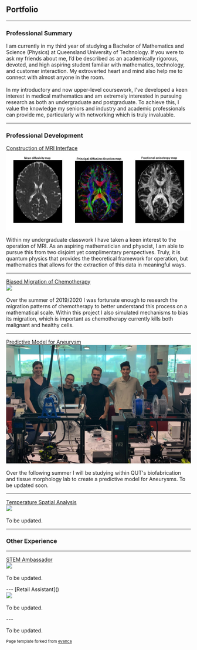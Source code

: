 ## Portfolio

---
### Professional Summary
<p>
I am currently in my third year of studying a Bachelor of Mathematics and Science (Physics) at Queensland University of Technology. If you were to ask my friends about me, I’d be described as an academically rigorous, devoted, and high aspiring student familiar with mathematics, technology, and customer interaction. My extroverted heart and mind also help me to connect with almost anyone in the room.
<br><br>
In my introductory and now upper-level coursework, I've developed a keen interest in medical mathematics and am extremely interested in pursuing research as both an undergraduate and postgraduate. To achieve this, I value the knowledge my seniors and industry and academic professionals can provide me, particularly with networking which is truly invaluable. </p>

---

### Professional Development

[Construction of MRI Interface](https://www.youtube.com/watch?v=b_wwrg5Yfdg&feature=youtu.be&fbclid=IwAR0V7qOEK7GAJHwlKYwG2Y4WyS5Lpq7eVI7lryMDePxtbFJky8-QqydrXo4&ab_channel=JacobHautaniemi)
<br>
<img src="images/MRI.jpg?raw=true"/>
<br>
<p>Within my undergraduate classwork I have taken a keen interest to the operation of MRI. As an aspiring mathematician and physcist, I am able to pursue this from two disjoint yet complimentary perspectives. Truly, it is quantum physics that provides the theoretical framework for operation, but mathematics that allows for the extraction of this data in meaningful ways.  </p>

---
[Biased Migration of Chemotherapy](/pdf/Poster.pdf)
<br>
<img src="images/2019.jpg?raw=true"/>
<br>
<p> Over the summer of 2019/2020 I was fortunate enough to research the migration patterns of chemotherapy to better understand this process on a mathematical scale. Within this project I also simulated mechanisms to bias its migration, which is important as chemotherapy currently kills both malignant and healthy cells. </p>

---

[Predictive Model for Aneurysm](https://research.qut.edu.au/biofabrication/)
<br>
<img src="images/VRES.jpg?raw=true"/>
<p> Over the following summer I will be studying within QUT's biofabrication and tissue morphology lab to create a predictive model for Aneurysms. To be updated soon. </p>  

---

[Temperature Spatial Analysis]()
<br>
<img src="images/VRE.jpg?raw=true"/>
<p> To be updated. </p>  

---

### Other Experience

---

[STEM Ambassador](https://www.qut.edu.au/study/career-advisers-and-teachers/young-accelerators)
<br>
<img src="images/VRE.jpg?raw=true"/>
<p> To be updated. </p>  
---
[Retail Assistant]()
<br>
<img src="images/VRE.jpg?raw=true"/>
<p> To be updated. </p>  
---
<p> To be updated. </p>

<p style="font-size:11px">Page template forked from <a href="https://github.com/evanca/quick-portfolio">evanca</a></p>
<!-- Remove above link if you don't want to attibute -->
